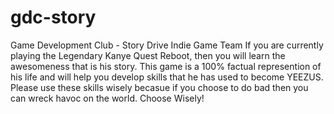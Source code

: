 gdc-story
=========

Game Development Club - Story Drive Indie Game Team
If you are currently playing the Legendary Kanye Quest Reboot, then you will learn the awesomeness
that is his story. This game is a 100% factual represention of his life and will help you develop
skills that he has used to become YEEZUS. Please use these skills wisely becasue if you choose to
do bad then you can wreck havoc on the world. Choose Wisely!
